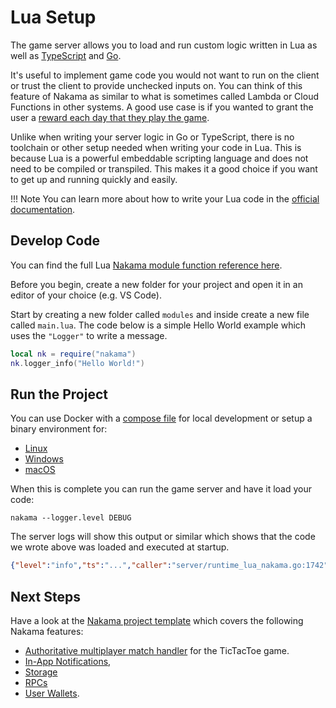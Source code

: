 # Lua Setup

The game server allows you to load and run custom logic written in Lua as well as [TypeScript](runtime-code-typescript-setup.md) and [Go](runtime-code-lua-setup.md).

It's useful to implement game code you would not want to run on the client or trust the client to provide unchecked inputs on. You can think of this feature of Nakama as similar to what is sometimes called Lambda or Cloud Functions in other systems. A good use case is if you wanted to grant the user a [reward each day that they play the game](runtime-code-daily-rewards.md).

Unlike when writing your server logic in Go or TypeScript, there is no toolchain or other setup needed when writing your code in Lua. This is because Lua is a powerful embeddable scripting language and does not need to be compiled or transpiled. This makes it a good choice if you want to get up and running quickly and easily.

!!! Note
    You can learn more about how to write your Lua code in the <a href="https://www.lua.org/docs.html" target="_blank">official documentation</a>.

## Develop Code

You can find the full Lua [Nakama module function reference here](runtime-code-function-reference/#nakama-module).

Before you begin, create a new folder for your project and open it in an editor of your choice (e.g. VS Code).

Start by creating a new folder called `modules` and inside create a new file called `main.lua`. The code below is a simple Hello World example which uses the `"Logger"` to write a message.

```lua
local nk = require("nakama")
nk.logger_info("Hello World!")
```

## Run the Project

You can use Docker with a [compose file](install-docker-quickstart.md) for local development or setup a binary environment for:

* [Linux](install-binary-linux-quickstart.md)
* [Windows](install-binary-windows-quickstart.md)
* [macOS](install-binary-macos-quickstart.md)

When this is complete you can run the game server and have it load your code:

``` shell
nakama --logger.level DEBUG
```

The server logs will show this output or similar which shows that the code we wrote above was loaded and executed at startup.

``` json
{"level":"info","ts":"...","caller":"server/runtime_lua_nakama.go:1742","msg":"Hello World!","runtime":"lua"}
```

## Next Steps

Have a look at the [Nakama project template](https://github.com/heroiclabs/nakama-project-template) which covers the following Nakama features:

* [Authoritative multiplayer match handler](gameplay-multiplayer-server-multiplayer.md) for the TicTacToe game.
* [In-App Notifications](social-in-app-notifications.md),
* [Storage](storage-collections.md)
* [RPCs](runtime-code-basics.md#rpc-hook)
* [User Wallets](user-accounts.md#virtual-wallet).
